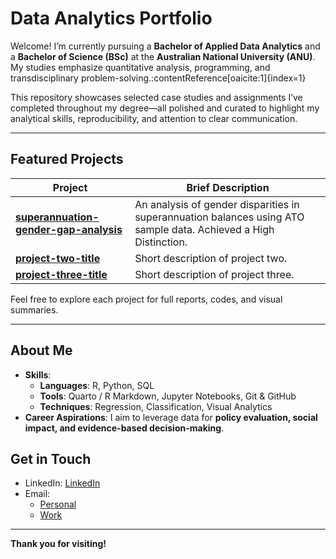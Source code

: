 # Data Analytics Portfolio

Welcome! I’m currently pursuing a **Bachelor of Applied Data Analytics** and a **Bachelor of Science (BSc)** at the **Australian National University (ANU)**. My studies emphasize quantitative analysis, programming, and transdisciplinary problem-solving.:contentReference[oaicite:1]{index=1}

This repository showcases selected case studies and assignments I’ve completed throughout my degree—all polished and curated to highlight my analytical skills, reproducibility, and attention to clear communication.

---

##  Featured Projects

| Project | Brief Description |
|---------|-------------------|
| **[superannuation-gender-gap-analysis](link)** | An analysis of gender disparities in superannuation balances using ATO sample data. Achieved a High Distinction. |
| **[project-two-title](link)** | Short description of project two. |
| **[project-three-title](link)** | Short description of project three. |

Feel free to explore each project for full reports, codes, and visual summaries.

---

##  About Me

- **Skills**:
  - **Languages**: R, Python, SQL
  - **Tools**: Quarto / R Markdown, Jupyter Notebooks, Git & GitHub
  - **Techniques**: Regression, Classification, Visual Analytics
- **Career Aspirations**: I aim to leverage data for **policy evaluation, social impact, and evidence-based decision-making**.

##  Get in Touch

- LinkedIn: [LinkedIn](https://www.linkedin.com/in/nickanastasi)
- Email:
  - [Personal](nanastasi01@gmail.com)
  - [Work](Nicholas.Anastasi@education.gov.au)

---

**Thank you for visiting!**
